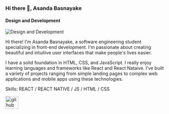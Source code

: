 ### Hi there 👋, Asanda Basnayake
#### Design and Development 
![Design and Development ](https://img.freepik.com/free-photo/programming-background-with-person-working-with-codes-computer_23-2150010125.jpg?w=1060&t=st=1683567123~exp=1683567723~hmac=0ab81fc2eacde7eb2caa72afdbd254658694f885f4e1182713d6939426823b72)

Hi there! I'm Asanda Basnayake, a software engineering student specializing in front-end development. I'm passionate about creating beautiful and intuitive user interfaces that make people's lives easier. 

I have a solid foundation in HTML, CSS, and JavaScript. I really enjoy learning languages and frameworks like React and React Nataive. I've built a variety of projects ranging from simple landing pages to complex web applications and mobile apps using these technologies.


Skills: REACT / REACT NATIVE / JS / HTML / CSS

[<img src='https://cdn.jsdelivr.net/npm/simple-icons@3.0.1/icons/github.svg' alt='github' height='40'>](https://github.com/Asanda65)  


